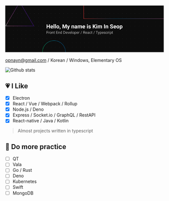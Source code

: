 ![Banner](https://github.com/opnay/opnay/raw/master/Banner.png)

opnayn@gmail.com / Korean / Windows, Elementary OS

![Github stats](https://github-readme-stats.vercel.app/api?username=opnay&show_icons=true)

## :heartpulse: I Like
- [x] Electron
- [x] React / Vue / Webpack / Rollup
- [x] Node.js / Deno
- [x] Express / Socket.io / GraphQL / RestAPI
- [x] React-native / Java / Kotlin

> Almost projects written in typescript
## :book: Do more practice
- [ ] QT
- [ ] Vala
- [ ] Go / Rust
- [ ] Deno
- [ ] Kubernetes
- [ ] Swift
- [ ] MongoDB
